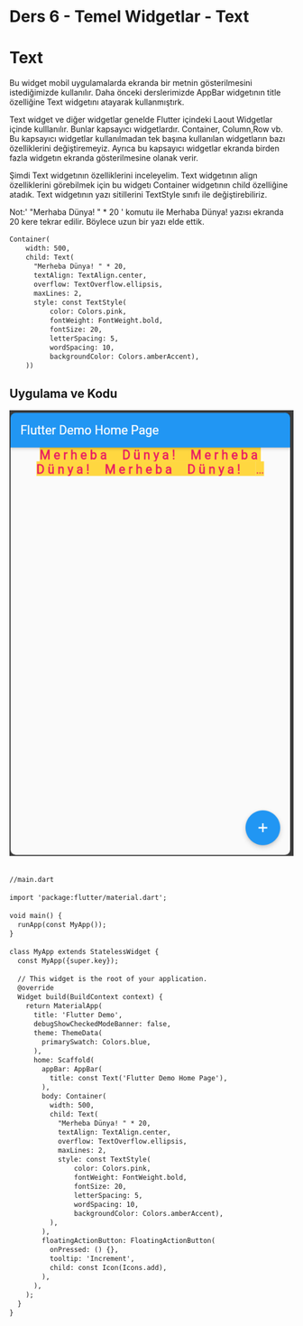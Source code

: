 # Ders 6 - Temel Widgetlar - Text

# Text

Bu widget mobil uygulamalarda ekranda bir metnin gösterilmesini istediğimizde kullanılır. Daha önceki derslerimizde AppBar widgetının title özelliğine Text widgetını atayarak kullanmıştırk. 

Text widget ve diğer widgetlar genelde Flutter içindeki Laout Widgetlar içinde kulllanılır. Bunlar kapsayıcı widgetlardır. Container, Column,Row vb. Bu kapsayıcı widgetlar kullanılmadan tek başına kullanılan widgetların bazı özelliklerini değiştiremeyiz. Ayrıca bu kapsayıcı widgetlar ekranda birden fazla widgetın ekranda gösterilmesine olanak verir.

Şimdi Text widgetının özelliklerini inceleyelim. Text widgetının align özelliklerini görebilmek için bu widgetı Container widgetının child özelliğine atadık.
Text widgetının yazı sitillerini TextStyle sınıfı ile değiştirebiliriz.

Not:' "Merhaba Dünya! " * 20 ' komutu ile Merhaba Dünya! yazısı ekranda 20 kere tekrar edilir. Böylece uzun bir yazı elde ettik.

````
Container(
    width: 500,
    child: Text(
      "Merheba Dünya! " * 20,
      textAlign: TextAlign.center,
      overflow: TextOverflow.ellipsis,
      maxLines: 2,
      style: const TextStyle(
          color: Colors.pink,
          fontWeight: FontWeight.bold,
          fontSize: 20,
          letterSpacing: 5,
          wordSpacing: 10,
          backgroundColor: Colors.amberAccent),
    ))

````


## Uygulama ve Kodu

![Screenshot](images/Text.png)

````

//main.dart

import 'package:flutter/material.dart';

void main() {
  runApp(const MyApp());
}

class MyApp extends StatelessWidget {
  const MyApp({super.key});

  // This widget is the root of your application.
  @override
  Widget build(BuildContext context) {
    return MaterialApp(
      title: 'Flutter Demo',
      debugShowCheckedModeBanner: false,
      theme: ThemeData(
        primarySwatch: Colors.blue,
      ),
      home: Scaffold(
        appBar: AppBar(
          title: const Text('Flutter Demo Home Page'),
        ),
        body: Container(
          width: 500,
          child: Text(
            "Merheba Dünya! " * 20,
            textAlign: TextAlign.center,
            overflow: TextOverflow.ellipsis,
            maxLines: 2,
            style: const TextStyle(
                color: Colors.pink,
                fontWeight: FontWeight.bold,
                fontSize: 20,
                letterSpacing: 5,
                wordSpacing: 10,
                backgroundColor: Colors.amberAccent),
          ),
        ),
        floatingActionButton: FloatingActionButton(
          onPressed: () {},
          tooltip: 'Increment',
          child: const Icon(Icons.add),
        ),
      ),
    );
  }
}


````
